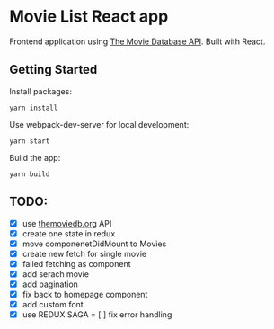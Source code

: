 # Movie List React app

Frontend application using [The Movie Database API](https://developers.themoviedb.org). Built with React.

## Getting Started

Install packages:
```
yarn install
```

Use webpack-dev-server for local development:
```
yarn start
```

Build the app:
```
yarn build
```

## TODO:
- [x] use [themoviedb.org](https://developers.themoviedb.org/3/getting-started) API
- [x] create one state in redux
- [x] move componenetDidMount to Movies
- [x] create new fetch for single movie
- [x] failed fetching as component
- [x] add serach movie
- [x] add pagination
- [x] fix back to homepage component
- [x] add custom font
- [x] use REDUX SAGA
= [ ] fix error handling
